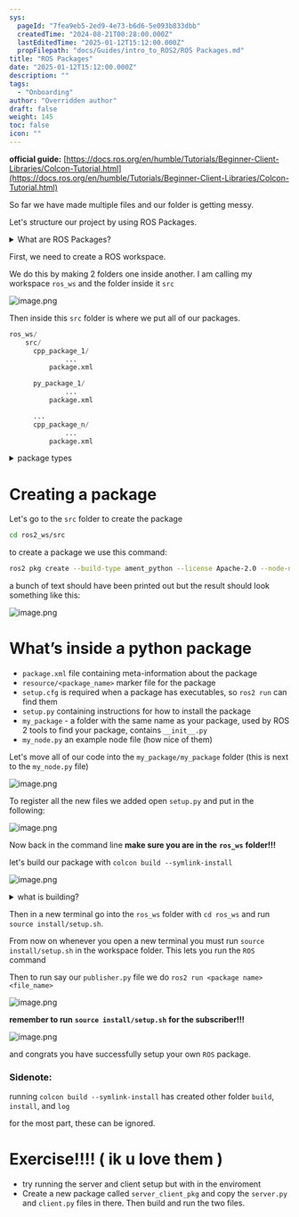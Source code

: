 ```yaml
---
sys:
  pageId: "7fea9eb5-2ed9-4e73-b6d6-5e093b833dbb"
  createdTime: "2024-08-21T00:28:00.000Z"
  lastEditedTime: "2025-01-12T15:12:00.000Z"
  propFilepath: "docs/Guides/intro_to_ROS2/ROS Packages.md"
title: "ROS Packages"
date: "2025-01-12T15:12:00.000Z"
description: ""
tags:
  - "Onboarding"
author: "Overridden author"
draft: false
weight: 145
toc: false
icon: ""
---
```


**official guide:** [https://docs.ros.org/en/humble/Tutorials/Beginner-Client-Libraries/Colcon-Tutorial.html](https://docs.ros.org/en/humble/Tutorials/Beginner-Client-Libraries/Colcon-Tutorial.html)

So far we have made multiple files and our folder is getting messy.

Let's structure our project by using ROS Packages.

<details>

<summary>What are ROS Packages?</summary>

ROS Packages are, as the name implies, packages of code that are highly sharable between ROS developers.

They consist of a folder, `package.xml` file, and source code

```python
      cpp_package_1/
		      ... imagine much code files here ..
          package.xml
```

</details>

First, we need to create a ROS workspace.

We do this by making 2 folders one inside another. I am calling my workspace `ros_ws` and the folder inside it `src`

![image.png](https://prod-files-secure.s3.us-west-2.amazonaws.com/d518164a-d88e-44d1-a4ee-3adb3bd8bce0/70706947-fd18-4537-a67b-e12946812d31/image.png?X-Amz-Algorithm=AWS4-HMAC-SHA256&X-Amz-Content-Sha256=UNSIGNED-PAYLOAD&X-Amz-Credential=ASIAZI2LB4664QKXPV6I%2F20250206%2Fus-west-2%2Fs3%2Faws4_request&X-Amz-Date=20250206T170120Z&X-Amz-Expires=3600&X-Amz-Security-Token=IQoJb3JpZ2luX2VjEEkaCXVzLXdlc3QtMiJHMEUCIQDE6%2FbV5XYjHRPdIFZv7plHLDARFqAHTw7p0zOFvFAaWgIgVdJ5ZdF3ukr%2Fk38uCbuPpHljkJ9oF9njHAS7qo%2BT%2FW4q%2FwMIYhAAGgw2Mzc0MjMxODM4MDUiDO0%2BWBdeTvgOoXke0yrcA%2B5yLvUnYSLtuLqrvY0edgfta5xyBHpMTq5z1Rv0Ol9QWPoGNS70SxJhc0NFMmGWMXyeGPIWKN617mC49nIHrFTsywCnef%2FE9Ypsyx0BPkT1ibWOySPCdOkUGn5Lj7jRkcAnDPdt4cdpPf6xMV43mPeP%2B%2BHSjJZuttevGLERDdFNu8LE3y%2BeiCBB5gSsLSM5MaqyPh1jnZs24j7aYcU%2Fe6ZnBZHbdlJqBqNMkFVkgHF7mjCYh9azcZ%2BFwlPfJPE1yYm594holl%2FMPUI0L2zEsu5TqkNxoGpRNUKZcOZ2UDrIIssTwYWgduvrcErSDte3qkvwn1F%2BLvSVxn%2B2jG6MFI27AnvrRibuR4ZRDWGNOye7txlYjgxVnKhztBMPlcx9kjR%2BGByr8p83vl5XSgdePUQnfwVvFD9NQDvPK%2FUi504pihXaoov%2FxYHTa4qJ8Lr5nXH8jufV2Zk9oRQ5nOzCVsgao5edkZA8hiDc3ju1AZNVu%2BUITrCE2bThqZeyTVj4qYjkglSl3SfW1e2DKNfNYi2WFm81AhyZ4k%2Fide7wEUL6BrIbhQzfuBL0r3n9ThXTCw7mOgTnEHhpRBpMB8fNP9DxEYKYhUs2cAY5QwAfY%2FuGGKePOmlmjOy72GrCMLLTk70GOqUB1WX6OC%2FrWo%2BZteyAeRFp3m4823556KvVI%2Bu%2Fg45vBN0HLha9NGvhXEIWvKpQUseHrYv8wn%2FhZh9COTp1Q8A6%2BhSTYfumx3GlgMMOXr2lmt9Ir9265u8pgGhQRh8rkxofJyARioFzPo9Xn8ytfFsyHcrkEwZLHnGVkSA8xJXvsoo6OmGOMp%2FQ0NcfXMS92UZSoim5Rmj8sIc6m1Oi2Vq0hnyRhnsq&X-Amz-Signature=44fbef4641f13fef9a9d987b0f041a814cd089458f685bc0da5689bad3e52847&X-Amz-SignedHeaders=host&x-id=GetObject)

Then inside this `src` folder is where we put all of our packages.

```python
ros_ws/
    src/
      cpp_package_1/
		      ...
          package.xml

      py_package_1/
		      ...
          package.xml

      ...
      cpp_package_n/
		      ...
          package.xml

```

<details>

<summary>package types</summary>

packages can be either `C++` or python.

the intern file structure is different for each but for this guide we will stick to creating python packages

</details>

# Creating a package

Let's go to the `src` folder to create the package

```bash
cd ros2_ws/src
```

to create a package we use this command:

```bash
ros2 pkg create --build-type ament_python --license Apache-2.0 --node-name my_node my_package
```

a bunch of text should have been printed out but the result should look something like this:

![image.png](https://prod-files-secure.s3.us-west-2.amazonaws.com/d518164a-d88e-44d1-a4ee-3adb3bd8bce0/e6cf1e3f-8512-4a3e-b131-079f800bf3e8/image.png?X-Amz-Algorithm=AWS4-HMAC-SHA256&X-Amz-Content-Sha256=UNSIGNED-PAYLOAD&X-Amz-Credential=ASIAZI2LB4664QKXPV6I%2F20250206%2Fus-west-2%2Fs3%2Faws4_request&X-Amz-Date=20250206T170120Z&X-Amz-Expires=3600&X-Amz-Security-Token=IQoJb3JpZ2luX2VjEEkaCXVzLXdlc3QtMiJHMEUCIQDE6%2FbV5XYjHRPdIFZv7plHLDARFqAHTw7p0zOFvFAaWgIgVdJ5ZdF3ukr%2Fk38uCbuPpHljkJ9oF9njHAS7qo%2BT%2FW4q%2FwMIYhAAGgw2Mzc0MjMxODM4MDUiDO0%2BWBdeTvgOoXke0yrcA%2B5yLvUnYSLtuLqrvY0edgfta5xyBHpMTq5z1Rv0Ol9QWPoGNS70SxJhc0NFMmGWMXyeGPIWKN617mC49nIHrFTsywCnef%2FE9Ypsyx0BPkT1ibWOySPCdOkUGn5Lj7jRkcAnDPdt4cdpPf6xMV43mPeP%2B%2BHSjJZuttevGLERDdFNu8LE3y%2BeiCBB5gSsLSM5MaqyPh1jnZs24j7aYcU%2Fe6ZnBZHbdlJqBqNMkFVkgHF7mjCYh9azcZ%2BFwlPfJPE1yYm594holl%2FMPUI0L2zEsu5TqkNxoGpRNUKZcOZ2UDrIIssTwYWgduvrcErSDte3qkvwn1F%2BLvSVxn%2B2jG6MFI27AnvrRibuR4ZRDWGNOye7txlYjgxVnKhztBMPlcx9kjR%2BGByr8p83vl5XSgdePUQnfwVvFD9NQDvPK%2FUi504pihXaoov%2FxYHTa4qJ8Lr5nXH8jufV2Zk9oRQ5nOzCVsgao5edkZA8hiDc3ju1AZNVu%2BUITrCE2bThqZeyTVj4qYjkglSl3SfW1e2DKNfNYi2WFm81AhyZ4k%2Fide7wEUL6BrIbhQzfuBL0r3n9ThXTCw7mOgTnEHhpRBpMB8fNP9DxEYKYhUs2cAY5QwAfY%2FuGGKePOmlmjOy72GrCMLLTk70GOqUB1WX6OC%2FrWo%2BZteyAeRFp3m4823556KvVI%2Bu%2Fg45vBN0HLha9NGvhXEIWvKpQUseHrYv8wn%2FhZh9COTp1Q8A6%2BhSTYfumx3GlgMMOXr2lmt9Ir9265u8pgGhQRh8rkxofJyARioFzPo9Xn8ytfFsyHcrkEwZLHnGVkSA8xJXvsoo6OmGOMp%2FQ0NcfXMS92UZSoim5Rmj8sIc6m1Oi2Vq0hnyRhnsq&X-Amz-Signature=0537eb5bef989f60d2a3f5e99b37c0e4ecc48d55c3871da9517b9c2dbc73c238&X-Amz-SignedHeaders=host&x-id=GetObject)

# What’s inside a python package

- `package.xml` file containing meta-information about the package
- `resource/<package_name>` marker file for the package
- `setup.cfg` is required when a package has executables, so `ros2 run` can find them
- `setup.py` containing instructions for how to install the package
- `my_package` - a folder with the same name as your package, used by ROS 2 tools to find your package, contains `__init__.py`
- `my_node.py` an example node file (how nice of them)

Let's move all of our code into the `my_package/my_package` folder (this is next to the `my_node.py` file)

![image.png](https://prod-files-secure.s3.us-west-2.amazonaws.com/d518164a-d88e-44d1-a4ee-3adb3bd8bce0/9ce58f11-0da9-4d3e-b86d-506a9685d378/image.png?X-Amz-Algorithm=AWS4-HMAC-SHA256&X-Amz-Content-Sha256=UNSIGNED-PAYLOAD&X-Amz-Credential=ASIAZI2LB4664QKXPV6I%2F20250206%2Fus-west-2%2Fs3%2Faws4_request&X-Amz-Date=20250206T170120Z&X-Amz-Expires=3600&X-Amz-Security-Token=IQoJb3JpZ2luX2VjEEkaCXVzLXdlc3QtMiJHMEUCIQDE6%2FbV5XYjHRPdIFZv7plHLDARFqAHTw7p0zOFvFAaWgIgVdJ5ZdF3ukr%2Fk38uCbuPpHljkJ9oF9njHAS7qo%2BT%2FW4q%2FwMIYhAAGgw2Mzc0MjMxODM4MDUiDO0%2BWBdeTvgOoXke0yrcA%2B5yLvUnYSLtuLqrvY0edgfta5xyBHpMTq5z1Rv0Ol9QWPoGNS70SxJhc0NFMmGWMXyeGPIWKN617mC49nIHrFTsywCnef%2FE9Ypsyx0BPkT1ibWOySPCdOkUGn5Lj7jRkcAnDPdt4cdpPf6xMV43mPeP%2B%2BHSjJZuttevGLERDdFNu8LE3y%2BeiCBB5gSsLSM5MaqyPh1jnZs24j7aYcU%2Fe6ZnBZHbdlJqBqNMkFVkgHF7mjCYh9azcZ%2BFwlPfJPE1yYm594holl%2FMPUI0L2zEsu5TqkNxoGpRNUKZcOZ2UDrIIssTwYWgduvrcErSDte3qkvwn1F%2BLvSVxn%2B2jG6MFI27AnvrRibuR4ZRDWGNOye7txlYjgxVnKhztBMPlcx9kjR%2BGByr8p83vl5XSgdePUQnfwVvFD9NQDvPK%2FUi504pihXaoov%2FxYHTa4qJ8Lr5nXH8jufV2Zk9oRQ5nOzCVsgao5edkZA8hiDc3ju1AZNVu%2BUITrCE2bThqZeyTVj4qYjkglSl3SfW1e2DKNfNYi2WFm81AhyZ4k%2Fide7wEUL6BrIbhQzfuBL0r3n9ThXTCw7mOgTnEHhpRBpMB8fNP9DxEYKYhUs2cAY5QwAfY%2FuGGKePOmlmjOy72GrCMLLTk70GOqUB1WX6OC%2FrWo%2BZteyAeRFp3m4823556KvVI%2Bu%2Fg45vBN0HLha9NGvhXEIWvKpQUseHrYv8wn%2FhZh9COTp1Q8A6%2BhSTYfumx3GlgMMOXr2lmt9Ir9265u8pgGhQRh8rkxofJyARioFzPo9Xn8ytfFsyHcrkEwZLHnGVkSA8xJXvsoo6OmGOMp%2FQ0NcfXMS92UZSoim5Rmj8sIc6m1Oi2Vq0hnyRhnsq&X-Amz-Signature=0d4885d9d4cfa95e0d2181b6da6d7acc40dc7094146711b15ecc677f13e394fc&X-Amz-SignedHeaders=host&x-id=GetObject)

To register all the new files we added open `setup.py` and put in the following:

![image.png](https://prod-files-secure.s3.us-west-2.amazonaws.com/d518164a-d88e-44d1-a4ee-3adb3bd8bce0/1cd7c262-4cae-4496-9d75-c178537d24a2/image.png?X-Amz-Algorithm=AWS4-HMAC-SHA256&X-Amz-Content-Sha256=UNSIGNED-PAYLOAD&X-Amz-Credential=ASIAZI2LB4664QKXPV6I%2F20250206%2Fus-west-2%2Fs3%2Faws4_request&X-Amz-Date=20250206T170120Z&X-Amz-Expires=3600&X-Amz-Security-Token=IQoJb3JpZ2luX2VjEEkaCXVzLXdlc3QtMiJHMEUCIQDE6%2FbV5XYjHRPdIFZv7plHLDARFqAHTw7p0zOFvFAaWgIgVdJ5ZdF3ukr%2Fk38uCbuPpHljkJ9oF9njHAS7qo%2BT%2FW4q%2FwMIYhAAGgw2Mzc0MjMxODM4MDUiDO0%2BWBdeTvgOoXke0yrcA%2B5yLvUnYSLtuLqrvY0edgfta5xyBHpMTq5z1Rv0Ol9QWPoGNS70SxJhc0NFMmGWMXyeGPIWKN617mC49nIHrFTsywCnef%2FE9Ypsyx0BPkT1ibWOySPCdOkUGn5Lj7jRkcAnDPdt4cdpPf6xMV43mPeP%2B%2BHSjJZuttevGLERDdFNu8LE3y%2BeiCBB5gSsLSM5MaqyPh1jnZs24j7aYcU%2Fe6ZnBZHbdlJqBqNMkFVkgHF7mjCYh9azcZ%2BFwlPfJPE1yYm594holl%2FMPUI0L2zEsu5TqkNxoGpRNUKZcOZ2UDrIIssTwYWgduvrcErSDte3qkvwn1F%2BLvSVxn%2B2jG6MFI27AnvrRibuR4ZRDWGNOye7txlYjgxVnKhztBMPlcx9kjR%2BGByr8p83vl5XSgdePUQnfwVvFD9NQDvPK%2FUi504pihXaoov%2FxYHTa4qJ8Lr5nXH8jufV2Zk9oRQ5nOzCVsgao5edkZA8hiDc3ju1AZNVu%2BUITrCE2bThqZeyTVj4qYjkglSl3SfW1e2DKNfNYi2WFm81AhyZ4k%2Fide7wEUL6BrIbhQzfuBL0r3n9ThXTCw7mOgTnEHhpRBpMB8fNP9DxEYKYhUs2cAY5QwAfY%2FuGGKePOmlmjOy72GrCMLLTk70GOqUB1WX6OC%2FrWo%2BZteyAeRFp3m4823556KvVI%2Bu%2Fg45vBN0HLha9NGvhXEIWvKpQUseHrYv8wn%2FhZh9COTp1Q8A6%2BhSTYfumx3GlgMMOXr2lmt9Ir9265u8pgGhQRh8rkxofJyARioFzPo9Xn8ytfFsyHcrkEwZLHnGVkSA8xJXvsoo6OmGOMp%2FQ0NcfXMS92UZSoim5Rmj8sIc6m1Oi2Vq0hnyRhnsq&X-Amz-Signature=9d0bb9f2cc1ceaa0d2573859e215a5f67a261e8a12f87600d43c3d78bce66854&X-Amz-SignedHeaders=host&x-id=GetObject)

Now back in the command line **make sure you are in the** **`ros_ws`** **folder!!!**

let's build our package with `colcon build --symlink-install`

![image.png](https://prod-files-secure.s3.us-west-2.amazonaws.com/d518164a-d88e-44d1-a4ee-3adb3bd8bce0/2f2a0d27-b173-48fd-b189-5f5c0ce65619/image.png?X-Amz-Algorithm=AWS4-HMAC-SHA256&X-Amz-Content-Sha256=UNSIGNED-PAYLOAD&X-Amz-Credential=ASIAZI2LB4664QKXPV6I%2F20250206%2Fus-west-2%2Fs3%2Faws4_request&X-Amz-Date=20250206T170120Z&X-Amz-Expires=3600&X-Amz-Security-Token=IQoJb3JpZ2luX2VjEEkaCXVzLXdlc3QtMiJHMEUCIQDE6%2FbV5XYjHRPdIFZv7plHLDARFqAHTw7p0zOFvFAaWgIgVdJ5ZdF3ukr%2Fk38uCbuPpHljkJ9oF9njHAS7qo%2BT%2FW4q%2FwMIYhAAGgw2Mzc0MjMxODM4MDUiDO0%2BWBdeTvgOoXke0yrcA%2B5yLvUnYSLtuLqrvY0edgfta5xyBHpMTq5z1Rv0Ol9QWPoGNS70SxJhc0NFMmGWMXyeGPIWKN617mC49nIHrFTsywCnef%2FE9Ypsyx0BPkT1ibWOySPCdOkUGn5Lj7jRkcAnDPdt4cdpPf6xMV43mPeP%2B%2BHSjJZuttevGLERDdFNu8LE3y%2BeiCBB5gSsLSM5MaqyPh1jnZs24j7aYcU%2Fe6ZnBZHbdlJqBqNMkFVkgHF7mjCYh9azcZ%2BFwlPfJPE1yYm594holl%2FMPUI0L2zEsu5TqkNxoGpRNUKZcOZ2UDrIIssTwYWgduvrcErSDte3qkvwn1F%2BLvSVxn%2B2jG6MFI27AnvrRibuR4ZRDWGNOye7txlYjgxVnKhztBMPlcx9kjR%2BGByr8p83vl5XSgdePUQnfwVvFD9NQDvPK%2FUi504pihXaoov%2FxYHTa4qJ8Lr5nXH8jufV2Zk9oRQ5nOzCVsgao5edkZA8hiDc3ju1AZNVu%2BUITrCE2bThqZeyTVj4qYjkglSl3SfW1e2DKNfNYi2WFm81AhyZ4k%2Fide7wEUL6BrIbhQzfuBL0r3n9ThXTCw7mOgTnEHhpRBpMB8fNP9DxEYKYhUs2cAY5QwAfY%2FuGGKePOmlmjOy72GrCMLLTk70GOqUB1WX6OC%2FrWo%2BZteyAeRFp3m4823556KvVI%2Bu%2Fg45vBN0HLha9NGvhXEIWvKpQUseHrYv8wn%2FhZh9COTp1Q8A6%2BhSTYfumx3GlgMMOXr2lmt9Ir9265u8pgGhQRh8rkxofJyARioFzPo9Xn8ytfFsyHcrkEwZLHnGVkSA8xJXvsoo6OmGOMp%2FQ0NcfXMS92UZSoim5Rmj8sIc6m1Oi2Vq0hnyRhnsq&X-Amz-Signature=5fbfdeb2886560257ab477be897fb64355b2d75cfdf61b50507f292dae1c74ab&X-Amz-SignedHeaders=host&x-id=GetObject)

<details>

<summary>what is building?</summary>

if you are a CS major at Rose-Hulman you will learn the answer to this in CSSE132

but TLDR; is it combines all the code files into one program that can be run easily 

</details>

Then in a new terminal go into the `ros_ws` folder with `cd ros_ws` and run `source install/setup.sh`. 

From now on whenever you open a new terminal you must run `source install/setup.sh` in the workspace folder. This lets you run the `ROS` command

Then to run say our `publisher.py` file we do `ros2 run <package name> <file_name>`

![image.png](https://prod-files-secure.s3.us-west-2.amazonaws.com/d518164a-d88e-44d1-a4ee-3adb3bd8bce0/4f4b1219-3a44-4632-aa0a-ce3471699f59/image.png?X-Amz-Algorithm=AWS4-HMAC-SHA256&X-Amz-Content-Sha256=UNSIGNED-PAYLOAD&X-Amz-Credential=ASIAZI2LB4664QKXPV6I%2F20250206%2Fus-west-2%2Fs3%2Faws4_request&X-Amz-Date=20250206T170120Z&X-Amz-Expires=3600&X-Amz-Security-Token=IQoJb3JpZ2luX2VjEEkaCXVzLXdlc3QtMiJHMEUCIQDE6%2FbV5XYjHRPdIFZv7plHLDARFqAHTw7p0zOFvFAaWgIgVdJ5ZdF3ukr%2Fk38uCbuPpHljkJ9oF9njHAS7qo%2BT%2FW4q%2FwMIYhAAGgw2Mzc0MjMxODM4MDUiDO0%2BWBdeTvgOoXke0yrcA%2B5yLvUnYSLtuLqrvY0edgfta5xyBHpMTq5z1Rv0Ol9QWPoGNS70SxJhc0NFMmGWMXyeGPIWKN617mC49nIHrFTsywCnef%2FE9Ypsyx0BPkT1ibWOySPCdOkUGn5Lj7jRkcAnDPdt4cdpPf6xMV43mPeP%2B%2BHSjJZuttevGLERDdFNu8LE3y%2BeiCBB5gSsLSM5MaqyPh1jnZs24j7aYcU%2Fe6ZnBZHbdlJqBqNMkFVkgHF7mjCYh9azcZ%2BFwlPfJPE1yYm594holl%2FMPUI0L2zEsu5TqkNxoGpRNUKZcOZ2UDrIIssTwYWgduvrcErSDte3qkvwn1F%2BLvSVxn%2B2jG6MFI27AnvrRibuR4ZRDWGNOye7txlYjgxVnKhztBMPlcx9kjR%2BGByr8p83vl5XSgdePUQnfwVvFD9NQDvPK%2FUi504pihXaoov%2FxYHTa4qJ8Lr5nXH8jufV2Zk9oRQ5nOzCVsgao5edkZA8hiDc3ju1AZNVu%2BUITrCE2bThqZeyTVj4qYjkglSl3SfW1e2DKNfNYi2WFm81AhyZ4k%2Fide7wEUL6BrIbhQzfuBL0r3n9ThXTCw7mOgTnEHhpRBpMB8fNP9DxEYKYhUs2cAY5QwAfY%2FuGGKePOmlmjOy72GrCMLLTk70GOqUB1WX6OC%2FrWo%2BZteyAeRFp3m4823556KvVI%2Bu%2Fg45vBN0HLha9NGvhXEIWvKpQUseHrYv8wn%2FhZh9COTp1Q8A6%2BhSTYfumx3GlgMMOXr2lmt9Ir9265u8pgGhQRh8rkxofJyARioFzPo9Xn8ytfFsyHcrkEwZLHnGVkSA8xJXvsoo6OmGOMp%2FQ0NcfXMS92UZSoim5Rmj8sIc6m1Oi2Vq0hnyRhnsq&X-Amz-Signature=189a72318769e95d894de273cd8017220a36ebca4060919ff260a568ede5e809&X-Amz-SignedHeaders=host&x-id=GetObject)

**remember to run** **`source install/setup.sh`** **for the subscriber!!!**

![image.png](https://prod-files-secure.s3.us-west-2.amazonaws.com/d518164a-d88e-44d1-a4ee-3adb3bd8bce0/02121119-dad4-49ec-8356-c956108b4243/image.png?X-Amz-Algorithm=AWS4-HMAC-SHA256&X-Amz-Content-Sha256=UNSIGNED-PAYLOAD&X-Amz-Credential=ASIAZI2LB4664QKXPV6I%2F20250206%2Fus-west-2%2Fs3%2Faws4_request&X-Amz-Date=20250206T170120Z&X-Amz-Expires=3600&X-Amz-Security-Token=IQoJb3JpZ2luX2VjEEkaCXVzLXdlc3QtMiJHMEUCIQDE6%2FbV5XYjHRPdIFZv7plHLDARFqAHTw7p0zOFvFAaWgIgVdJ5ZdF3ukr%2Fk38uCbuPpHljkJ9oF9njHAS7qo%2BT%2FW4q%2FwMIYhAAGgw2Mzc0MjMxODM4MDUiDO0%2BWBdeTvgOoXke0yrcA%2B5yLvUnYSLtuLqrvY0edgfta5xyBHpMTq5z1Rv0Ol9QWPoGNS70SxJhc0NFMmGWMXyeGPIWKN617mC49nIHrFTsywCnef%2FE9Ypsyx0BPkT1ibWOySPCdOkUGn5Lj7jRkcAnDPdt4cdpPf6xMV43mPeP%2B%2BHSjJZuttevGLERDdFNu8LE3y%2BeiCBB5gSsLSM5MaqyPh1jnZs24j7aYcU%2Fe6ZnBZHbdlJqBqNMkFVkgHF7mjCYh9azcZ%2BFwlPfJPE1yYm594holl%2FMPUI0L2zEsu5TqkNxoGpRNUKZcOZ2UDrIIssTwYWgduvrcErSDte3qkvwn1F%2BLvSVxn%2B2jG6MFI27AnvrRibuR4ZRDWGNOye7txlYjgxVnKhztBMPlcx9kjR%2BGByr8p83vl5XSgdePUQnfwVvFD9NQDvPK%2FUi504pihXaoov%2FxYHTa4qJ8Lr5nXH8jufV2Zk9oRQ5nOzCVsgao5edkZA8hiDc3ju1AZNVu%2BUITrCE2bThqZeyTVj4qYjkglSl3SfW1e2DKNfNYi2WFm81AhyZ4k%2Fide7wEUL6BrIbhQzfuBL0r3n9ThXTCw7mOgTnEHhpRBpMB8fNP9DxEYKYhUs2cAY5QwAfY%2FuGGKePOmlmjOy72GrCMLLTk70GOqUB1WX6OC%2FrWo%2BZteyAeRFp3m4823556KvVI%2Bu%2Fg45vBN0HLha9NGvhXEIWvKpQUseHrYv8wn%2FhZh9COTp1Q8A6%2BhSTYfumx3GlgMMOXr2lmt9Ir9265u8pgGhQRh8rkxofJyARioFzPo9Xn8ytfFsyHcrkEwZLHnGVkSA8xJXvsoo6OmGOMp%2FQ0NcfXMS92UZSoim5Rmj8sIc6m1Oi2Vq0hnyRhnsq&X-Amz-Signature=d48740179ed85d4d980f3278a2874cb99aca9aa1ed33864a1ebd8ed2c270ea57&X-Amz-SignedHeaders=host&x-id=GetObject)

and congrats you have successfully setup your own `ROS` package.

### Sidenote:

running `colcon build --symlink-install` has created other folder `build`, `install`, and `log`

for the most part, these can be ignored.

# Exercise!!!! ( ik u love them )

- try running the server and client setup but with in the enviroment
- Create a new package called `server_client_pkg` and copy the `server.py` and `client.py` files in there. Then build and run the two files.
